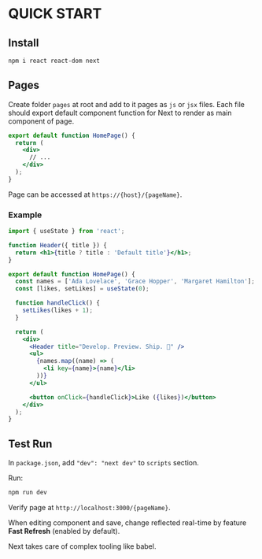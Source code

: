 # QUICK START

## Install

```sh
npm i react react-dom next
```

## Pages

Create folder `pages` at root and add to it pages as `js` or `jsx` files. Each file should export default component function for Next to render as main component of page.

```jsx
export default function HomePage() {
  return (
    <div>
      // ...
    </div>
  );
}
```

Page can be accessed at `https://{host}/{pageName}`.

### Example

```jsx
import { useState } from 'react';

function Header({ title }) {
  return <h1>{title ? title : 'Default title'}</h1>;
}

export default function HomePage() {
  const names = ['Ada Lovelace', 'Grace Hopper', 'Margaret Hamilton'];
  const [likes, setLikes] = useState(0);

  function handleClick() {
    setLikes(likes + 1);
  }

  return (
    <div>
      <Header title="Develop. Preview. Ship. 🚀" />
      <ul>
        {names.map((name) => (
          <li key={name}>{name}</li>
        ))}
      </ul>

      <button onClick={handleClick}>Like ({likes})</button>
    </div>
  );
}
```

## Test Run

In `package.json`, add `"dev": "next dev"` to `scripts` section.

Run:

```sh
npm run dev
```

Verify page at `http://localhost:3000/{pageName}`.

When editing component and save, change reflected real-time by feature **Fast Refresh** (enabled by default).

Next takes care of complex tooling like babel.
